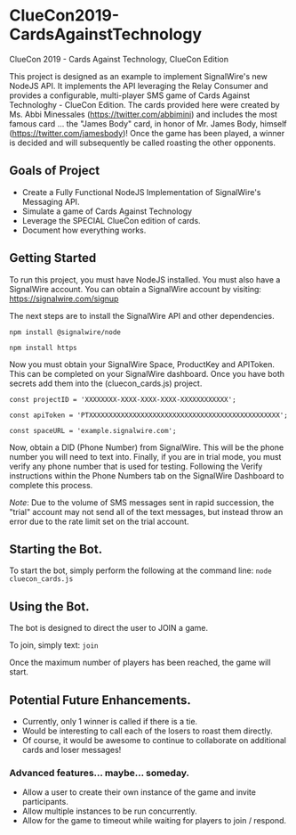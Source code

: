 # ClueCon2019-CardsAgainstTechnology
ClueCon 2019 - Cards Against Technology, ClueCon Edition

This project is designed as an example to implement SignalWire's new NodeJS API.
It implements the API leveraging the Relay Consumer and provides a configurable, multi-player SMS game of Cards Against Technologhy - ClueCon Edition.  The cards provided here were created by Ms. Abbi Minessales (https://twitter.com/abbimini) and includes the most famous card ... the "James Body" card, in honor of Mr. James Body, himself (https://twitter.com/jamesbody)!  Once the game has been played, a winner is decided and will subsequently be called roasting the other opponents.

## Goals of Project

* Create a Fully Functional NodeJS Implementation of SignalWire's Messaging API.
* Simulate a game of Cards Against Technology
* Leverage the SPECIAL ClueCon edition of cards.
* Document how everything works.

## Getting Started
To run this project, you must have NodeJS installed.  You must also have a SignalWire account.
You can obtain a SignalWire account by visiting:  https://signalwire.com/signup

The next steps are to install the SignalWire API and other dependencies.

`npm install @signalwire/node`

`npm install https`

Now you must obtain your SignalWire Space, ProductKey and APIToken.  This can be completed on your SignalWire dashboard.  Once you have both secrets add them into the (cluecon_cards.js) project.

`const projectID = 'XXXXXXXX-XXXX-XXXX-XXXX-XXXXXXXXXXXX';`

`const apiToken = 'PTXXXXXXXXXXXXXXXXXXXXXXXXXXXXXXXXXXXXXXXXXXXXXXXX';`

`const spaceURL = 'example.signalwire.com';`

Now, obtain a DID (Phone Number) from SignalWire.  This will be the phone number you will need to text into.
Finally, if you are in trial mode, you must verify any phone number that is used for testing.  Following the Verify instructions within the Phone Numbers tab on the SignalWire Dashboard to complete this process.

*Note*: Due to the volume of SMS messages sent in rapid succession, the "trial" account may not send all of the text messages, but instead throw an error due to the rate limit set on the trial account.

## Starting the Bot.
To start the bot, simply perform the following at the command line:
`node cluecon_cards.js`

## Using the Bot.
The bot is designed to direct the user to JOIN a game.

To join, simply text:  `join`

Once the maximum number of players has been reached, the game will start.

## Potential Future Enhancements.
* Currently, only 1 winner is called if there is a tie.
* Would be interesting to call each of the losers to roast them directly.
* Of course, it would be awesome to continue to collaborate on additional cards and loser messages!

### Advanced features... maybe... someday.
* Allow a user to create their own instance of the game and invite participants.
* Allow multiple instances to be run concurrently.
* Allow for the game to timeout while waiting for players to join / respond.


